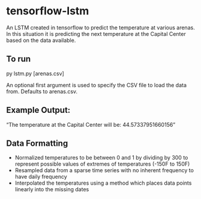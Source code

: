 # tensorflow-lstm
An LSTM created in tensorflow to predict the temperature at various arenas. In this situation it is predicting the next temperature at the
Capital Center based on the data available.

## To run
py lstm.py [arenas.csv]

An optional first argument is used to specify the CSV file to load the data from. Defaults to arenas.csv.

## Example Output: 
“The temperature at the Capital Center will be: 44.57337951660156”

## Data Formatting
- Normalized temperatures to be between 0 and 1 by dividing by 300 to represent possible values of extremes of temperatures (-150F to 150F)
- Resampled data from a sparse time series with no inherent frequency to have daily frequency
- Interpolated the temperatures using a method which places data points linearly into the missing dates
